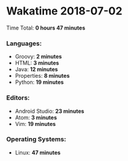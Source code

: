 # Wakatime 2018-07-02

Time Total: **0 hours 47 minutes**

### Languages:
- Groovy: **2 minutes** 
- HTML: **3 minutes** 
- Java: **12 minutes** 
- Properties: **8 minutes** 
- Python: **19 minutes** 

### Editors:
- Android Studio: **23 minutes** 
- Atom: **3 minutes** 
- Vim: **19 minutes** 

### Operating Systems:
- Linux: **47 minutes** 

